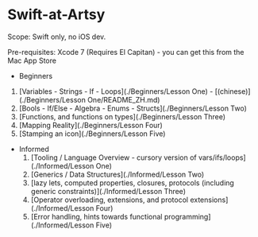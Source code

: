 # Swift-at-Artsy

Scope: Swift only, no iOS dev.

Pre-requisites: Xcode 7 (Requires El Capitan) - you can get this from the Mac App Store

* Beginners
 1. [Variables - Strings - If - Loops](./Beginners/Lesson One) - [(chinese)](./Beginners/Lesson One/README_ZH.md)
 1. [Bools - If/Else - Algebra - Enums - Structs](./Beginners/Lesson Two)
 1. [Functions, and functions on types](./Beginners/Lesson Three)
 1. [Mapping Reality](./Beginners/Lesson Four)
 1. [Stamping an icon](./Beginners/Lesson Five)

* Informed
  1. [Tooling / Language Overview - cursory version of vars/ifs/loops](./Informed/Lesson One)
  1. [Generics / Data Structures](./Informed/Lesson Two)
  1. [lazy lets, computed properties, closures, protocols (including generic constraints)](./Informed/Lesson Three)
  1. [Operator overloading, extensions, and protocol extensions](./Informed/Lesson Four)
  1. [Error handling, hints towards functional programming](./Informed/Lesson Five)
